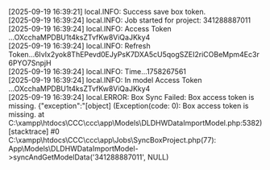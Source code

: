 [2025-09-19 16:39:21] local.INFO: Success save box token.  
[2025-09-19 16:39:24] local.INFO: Job started for project: 341288887011  
[2025-09-19 16:39:24] local.INFO: Access Token ...OXcchaMPDBU1t4ksZTvfKw8ViQaJKky4  
[2025-09-19 16:39:24] local.INFO: Refresh Token...6IvIx2yok8ThEPevd0EJyPsK7DXA5cU5qogSZEI2riCOBeMpm4Ec3r6PYO7SnpjH  
[2025-09-19 16:39:24] local.INFO: Time...1758267561  
[2025-09-19 16:39:24] local.INFO: In model Access Token ...OXcchaMPDBU1t4ksZTvfKw8ViQaJKky4  
[2025-09-19 16:39:24] local.ERROR: Box Sync Failed: Box access token is missing. {"exception":"[object] (Exception(code: 0): Box access token is missing. at C:\\xampp\\htdocs\\CCC\\ccc\\app\\Models\\DLDHWDataImportModel.php:5382)
[stacktrace]
#0 C:\\xampp\\htdocs\\CCC\\ccc\\app\\Jobs\\SyncBoxProject.php(77): App\\Models\\DLDHWDataImportModel->syncAndGetModelData('341288887011', NULL)
